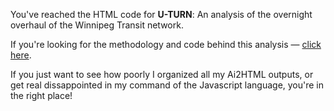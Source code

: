 You've reached the HTML code for **U-TURN**: An analysis of the overnight overhaul of the Winnipeg Transit network. 

If you're looking for the methodology and code behind this analysis — [click here](https://github.com/jsrutgers/project_transit/tree/main).

If you just want to see how poorly I organized all my Ai2HTML outputs, or get real dissappointed in my command of the Javascript language, you're in the right place!
